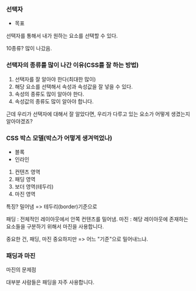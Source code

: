### 선택자

- 목표

선택자를 통해서 내가 원하는 요소를 선택할 수 있다.

10종류? 많이 나갔음.

### 선택자의 종류를 많이 나간 이유(CSS를 잘 하는 방법)

1. 선택자를 잘 알아야 한다(최대한 많이)
2. 해당 요소를 선택해서 속성과 속성값을 잘 넣을 수 있다.
3. 속성의 종류도 많이 알아야 한다.
4. 속성값의 종류도 많이 알아야 합니다.

근데 우리가 선택자에 대해서 잘 알았다면, 우리가 다루고 있는 요소가 어떻게 생겼는지 알아야겠죠?

### CSS 박스 모델(박스가 어떻게 생겨먹었나)

- 블록
- 인라인

1. 컨텐츠 영역
2. 패딩 영역
3. 보더 영역(테두리)
4. 마진 영역

특징? 밀어냄 => 테두리(border)기준으로

패딩 : 전체적인 레이아웃에서 안쪽 컨텐츠를 밀어냄.
마진 : 해당 레이아웃에 존재하는 요소들을 구분하기 위해서 마진을 사용합니다.

중요한 건, 패딩, 마진 중요하지만 => 어느 "기준"으로 밀어내느냐.

### 패딩과 마진

마진의 문제점

대부분 사람들은 패딩을 자주 사용합니다.
